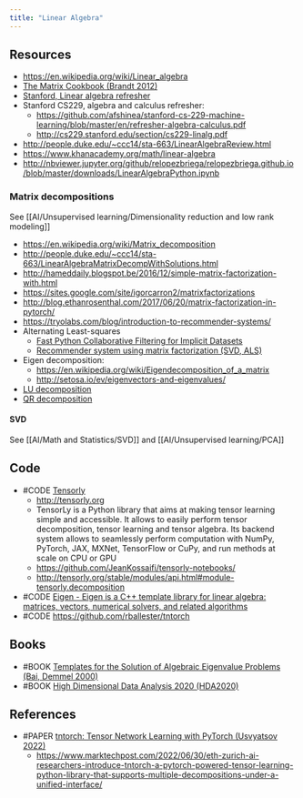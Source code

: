 ```yaml
---
title: "Linear Algebra"
---
```


## Resources
- https://en.wikipedia.org/wiki/Linear_algebra
- [The Matrix Cookbook (Brandt 2012)](https://www.math.uwaterloo.ca/~hwolkowi/matrixcookbook.pdf)
- [Stanford, Linear algebra refresher](https://stanford.edu/~shervine/teaching/cme-102/linear-algebra)
- Stanford CS229, algebra and calculus refresher: 
	- https://github.com/afshinea/stanford-cs-229-machine-learning/blob/master/en/refresher-algebra-calculus.pdf
	- http://cs229.stanford.edu/section/cs229-linalg.pdf
- http://people.duke.edu/~ccc14/sta-663/LinearAlgebraReview.html
- https://www.khanacademy.org/math/linear-algebra
- http://nbviewer.jupyter.org/github/relopezbriega/relopezbriega.github.io/blob/master/downloads/LinearAlgebraPython.ipynb

### Matrix decompositions
See [[AI/Unsupervised learning/Dimensionality reduction and low rank modeling]]
- https://en.wikipedia.org/wiki/Matrix_decomposition
- http://people.duke.edu/~ccc14/sta-663/LinearAlgebraMatrixDecompWithSolutions.html
- http://hameddaily.blogspot.be/2016/12/simple-matrix-factorization-with.html
- https://sites.google.com/site/igorcarron2/matrixfactorizations
- http://blog.ethanrosenthal.com/2017/06/20/matrix-factorization-in-pytorch/
- https://tryolabs.com/blog/introduction-to-recommender-systems/
- Alternating Least-squares
	- [Fast Python Collaborative Filtering for Implicit Datasets](https://github.com/benfred/implicit)
	- [Recommender system using matrix factorization (SVD, ALS)](http://www.benfrederickson.com/matrix-factorization/)
- Eigen decomposition: 
	- https://en.wikipedia.org/wiki/Eigendecomposition_of_a_matrix
	- http://setosa.io/ev/eigenvectors-and-eigenvalues/
- [LU decomposition](https://en.wikipedia.org/wiki/LU_decomposition)
- [QR decomposition](https://en.wikipedia.org/wiki/QR_decomposition)

#### SVD
See [[AI/Math and Statistics/SVD]] and [[AI/Unsupervised learning/PCA]]

## Code
- #CODE [Tensorly](https://github.com/tensorly/tensorly)
	- http://tensorly.org
	- TensorLy is a Python library that aims at making tensor learning simple and accessible. It allows to easily perform tensor decomposition, tensor learning and tensor algebra. Its backend system allows to seamlessly perform computation with NumPy, PyTorch, JAX, MXNet, TensorFlow or CuPy, and run methods at scale on CPU or GPU
	- https://github.com/JeanKossaifi/tensorly-notebooks/
	- http://tensorly.org/stable/modules/api.html#module-tensorly.decomposition
- #CODE [Eigen - Eigen is a C++ template library for linear algebra: matrices, vectors, numerical solvers, and related algorithms](http://eigen.tuxfamily.org/index.php?title=Main_Page)
- #CODE https://github.com/rballester/tntorch

## Books
- #BOOK [Templates for the Solution of Algebraic Eigenvalue Problems (Bai, Demmel 2000)](https://www.cs.ucdavis.edu/~bai/ET/contents.html)
- #BOOK [High Dimensional Data Analysis 2020 (HDA2020)](https://statomics.github.io/HDA2020/index.html)


## References
- #PAPER [tntorch: Tensor Network Learning with PyTorch (Usvyatsov 2022)](https://arxiv.org/pdf/2206.11128)
	- https://www.marktechpost.com/2022/06/30/eth-zurich-ai-researchers-introduce-tntorch-a-pytorch-powered-tensor-learning-python-library-that-supports-multiple-decompositions-under-a-unified-interface/